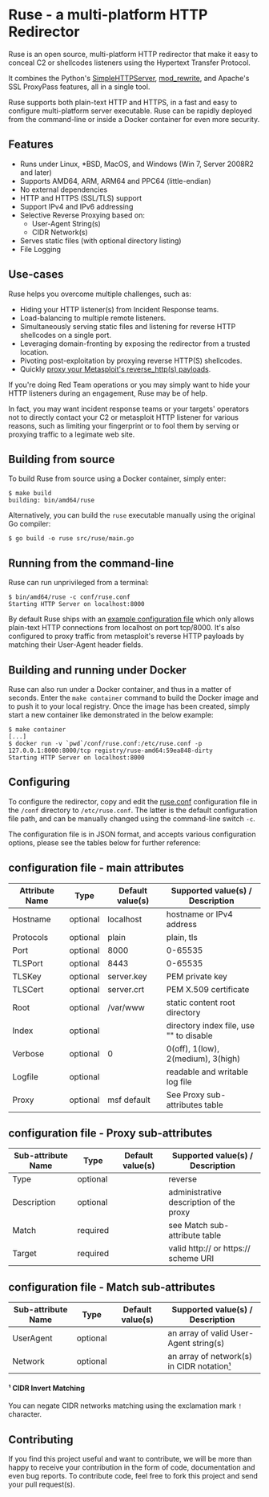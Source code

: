 # Ruse - a multi-platform HTTP Redirector
Ruse is an open source, multi-platform HTTP redirector that make it easy to
conceal C2 or shellcodes listeners using the Hypertext Transfer Protocol.

It combines the Python's
[SimpleHTTPServer](https://docs.python.org/2/library/simplehttpserver.html),
[mod_rewrite](https://httpd.apache.org/docs/current/mod/mod_rewrite.html),
and Apache's SSL ProxyPass features, all in a single tool.

Ruse supports both plain-text HTTP and HTTPS, in a fast and easy to configure
multi-platform server executable. Ruse can be rapidly deployed from the
command-line or inside a Docker container for even more security.

## Features
 * Runs under Linux, \*BSD, MacOS, and Windows (Win 7, Server 2008R2 and later)
 * Supports AMD64, ARM, ARM64 and PPC64 (little-endian)
 * No external dependencies
 * HTTP and HTTPS (SSL/TLS) support
 * Support IPv4 and IPv6 addressing
 * Selective Reverse Proxying based on:
   * User-Agent String(s)
   * CIDR Network(s)
 * Serves static files (with optional directory listing)
 * File Logging
 
## Use-cases
Ruse helps you overcome multiple challenges, such as:
 * Hiding your HTTP listener(s) from Incident Response teams.
 * Load-balancing to multiple remote listeners.
 * Simultaneously serving static files and listening for reverse HTTP shellcodes on a single port.
 * Leveraging domain-fronting by exposing the redirector from a trusted location.
 * Pivoting post-exploitation by proxying reverse HTTP(S) shellcodes.
 * Quickly [proxy your Metasploit's reverse_http(s) payloads](examples/msf-reverse-https.md).

If you're doing Red Team operations or you may simply want to hide your HTTP
listeners during an engagement, Ruse may be of help.

In fact, you may want incident response teams or your targets' operators not to
directly contact your C2 or metasploit HTTP listener for various reasons, such
as limiting your fingerprint or to fool them by serving or proxying traffic to
a legimate web site.

## Building from source
To build Ruse from source using a Docker container, simply enter:
```
$ make build
building: bin/amd64/ruse
```

Alternatively, you can build the `ruse` executable manually using the original Go compiler:
```
$ go build -o ruse src/ruse/main.go
```

## Running from the command-line
Ruse can run unprivileged from a terminal:
```
$ bin/amd64/ruse -c conf/ruse.conf
Starting HTTP Server on localhost:8000
```
By default Ruse ships with an [example configuration file](conf/ruse.conf)
which only allows plain-text HTTP connections from localhost on port tcp/8000.
It's also configured to proxy traffic from metasploit's reverse HTTP payloads
by matching their User-Agent header fields.

## Building and running under Docker
Ruse can also run under a Docker container, and thus in a matter of seconds.
Enter the `make container` command to build the Docker image and to push it to
your local registry. Once the image has been created, simply start a new
container like demonstrated in the below example:
```
$ make container
[...]
$ docker run -v `pwd`/conf/ruse.conf:/etc/ruse.conf -p 127.0.0.1:8000:8000/tcp registry/ruse-amd64:59ea848-dirty
Starting HTTP Server on localhost:8000
```

## Configuring
To configure the redirector, copy and edit the [ruse.conf](conf/ruse.conf)
configuration file in the `/conf` directory to `/etc/ruse.conf`. The latter is
the default configuration file path, and can be manually changed using the
command-line switch `-c`.

The configuration file is in JSON format, and accepts various configuration
options, please see the tables below for further reference:

configuration file - main attributes
------------------------------------
| Attribute Name | Type     | Default value(s) | Supported value(s) / Description        |
|----------------|----------|------------------|-----------------------------------------|
| Hostname       | optional | localhost        | hostname or IPv4 address                |
| Protocols      | optional | plain            | plain, tls                              |
| Port           | optional | 8000             | 0-65535                                 |
| TLSPort        | optional | 8443             | 0-65535                                 |
| TLSKey         | optional | server.key       | PEM private key                         |
| TLSCert        | optional | server.crt       | PEM X.509 certificate                   |
| Root           | optional | /var/www         | static content root directory           |
| Index          | optional |                  | directory index file, use "" to disable |
| Verbose        | optional | 0                | 0(off), 1(low), 2(medium), 3(high)      |
| Logfile        | optional |                  | readable and writable log file          |
| Proxy          | optional | msf default      | See Proxy sub-attributes table          |

configuration file - Proxy sub-attributes
-----------------------------------------
| Sub-attribute Name | Type     | Default value(s) | Supported value(s) / Description        |
|--------------------|----------|------------------|-----------------------------------------|
| Type               | optional |                  | reverse                                 |
| Description        | optional |                  | administrative description of the proxy |
| Match              | required |                  | see Match sub-attribute table           |
| Target             | required |                  | valid http:// or https:// scheme URI    |

configuration file - Match sub-attributes
-----------------------------------------
| Sub-attribute Name | Type     | Default value(s) | Supported value(s) / Description            |
|--------------------|----------|------------------|---------------------------------------------|
| UserAgent          | optional |                  | an array of valid User-Agent string(s)      |
| Network            | optional |                  | an array of network(s) in CIDR notation[¹]  |

#### ¹ CIDR Invert Matching
[¹]:#-cidr-invert-matching
You can negate CIDR networks matching using the exclamation mark `!` character.

## Contributing
If you find this project useful and want to contribute, we will be more than
happy to receive your contribution in the form of code, documentation and even
bug reports. To contribute code, feel free to fork this project and send your
pull request(s).

